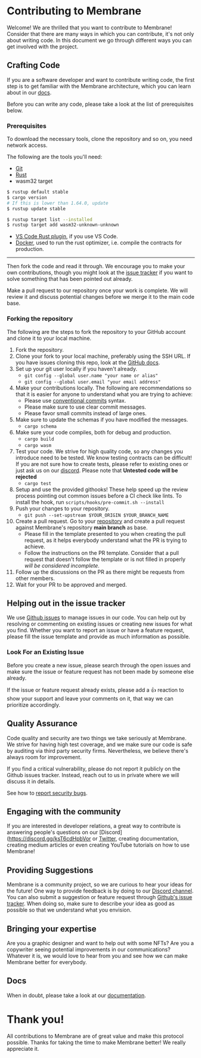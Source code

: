 
# Contributing to Membrane

Welcome! We are thrilled that you want to contribute to Membrane! Consider that there are many ways in which you can contribute, 
it's not only about writing code. In this document we go through different ways you can get involved with the project.

## Crafting Code

If you are a software developer and want to contribute writing code, the first step is to get familiar with 
the Membrane architecture, which you can learn about in our [docs](https://membrane-finance.gitbook.io/membrane-docs-1/).

Before you can write any code, please take a look at the list of prerequisites below.  

### Prerequisites

To download the necessary tools, clone the repository and so on, you need network access.

The following are the tools you'll need:
- [Git](https://git-scm.com/) 
- [Rust](https://rustup.rs/)
- wasm32 target
```bash
$ rustup default stable
$ cargo version
# If this is lower than 1.64.0, update
$ rustup update stable

$ rustup target list --installed
$ rustup target add wasm32-unknown-unknown
```

- [VS Code Rust plugin](https://marketplace.visualstudio.com/items?itemName=rust-lang.rust), if you use VS Code.
- [Docker](https://www.docker.com/), used to run the rust optimizer, i.e. compile the contracts for production.

--- 
Then fork the code and read it through. We encourage you to make your own contributions, though you might look at the 
[issue tracker](https://github.com/MembraneFinance/membrane-core/issues) if you want to solve something that has 
been pointed out already.

Make a pull request to our repository once your work is complete. We will review it and discuss potential changes before
we merge it to the main code base.

### Forking the repository 

The following are the steps to fork the repository to your GitHub account and clone it to your local machine.

1. Fork the repository.
2. Clone your fork to your local machine, preferably using the SSH URL. If you have issues cloning this repo, look at the 
[GitHub docs](https://docs.github.com/en/repositories/creating-and-managing-repositories/cloning-a-repository).
3. Set up your git user locally if you haven't already.
    - `git config --global user.name "your name or alias"`
    - `git config --global user.email "your email address"`
4. Make your contributions locally. The following are recommendations so that it is easier for anyone to understand what 
you are trying to achieve:
    - Please use [conventional commits](https://conventionalcommits.org) syntax.
    - Please make sure to use clear commit messages.
    - Please favor small commits instead of large ones.
5. Make sure to update the schemas if you have modified the messages.
    - `cargo schema`
6. Make sure your code compiles, both for debug and production.
    - `cargo build`
    - `cargo wasm`
7. Test your code. We strive for high quality code, so any changes you introduce need to be tested. We know testing contracts 
can be difficult! If you are not sure how to create tests, please refer to existing ones or just ask us on our 
[discord](https://discord.gg/ksT6cdHpbV). Please note that **Untested code will be rejected**
    - `cargo test`
8. Setup and use the provided githooks! These help speed up the review process pointing out common issues before a CI check like lints. To install the hook, run `scripts/hooks/pre-commit.sh --install`
9. Push your changes to your repository.
    - `git push --set-upstream $YOUR_ORIGIN $YOUR_BRANCH_NAME`
10. Create a pull request. Go to your [repository](https://github.com/$USER/membrane-core.git) and create a pull request 
against Membrane's repository **main branch** as base.
    - Please fill in the template presented to you when creating the pull request, as it helps everybody understand what the PR is trying to achieve.
    - Follow the instructions on the PR template. Consider that a pull request that doesn't follow the template or is not filled in properly *will be considered incomplete*.
11. Follow up the discussions on the PR as there might be requests from other members.
12. Wait for your PR to be approved and merged.

## Helping out in the issue tracker

We use [Github issues](https://github.com/MembraneFinance/membrane-core/issues) to manage issues in our code. 
You can help out by resolving or commenting on existing issues or creating new issues for what you find. Whether you want 
to report an issue or have a feature request, please fill the issue template and provide as much information as possible.

### Look For an Existing Issue

Before you create a new issue, please search through the open issues and make sure the issue or feature request has not 
been made by someone else already.

If the issue or feature request already exists, please add a 👍 reaction to show your support and leave your comments on it, that way we can prioritize accordingly.

## Quality Assurance

Code quality and security are two things we take seriously at Membrane. We strive for having high test coverage, and 
we make sure our code is safe by auditing via third party security firms. Nevertheless, we believe there's always room for improvement. 

If you find a critical vulnerability, please do not report it publicly on the Github issues tracker. Instead, reach out to us 
in private where we will discuss it in details.

See how to [report security bugs](https://github.com/MembraneFinance/membrane-core/docs/SECURITY.md).

## Engaging with the community

If you are interested in developer relations, a great way to contribute is answering people's questions on our 
[Discord](https://discord.gg/ksT6cdHpbVor or [Twitter](https://twitter.com/MembraneFinance), creating documentation, creating medium articles or even creating YouTube tutorials on how to use Membrane!

## Providing Suggestions

Membrane is a community project, so we are curious to hear your ideas for the future! One way to provide feedback
is by doing to our [Discord channel](https://discord.com/channels/1060217330258432010/1060217330719789180). You can also
submit a suggestion or feature request through [Github's issue tracker](https://github.com/MembraneFinance/membrane-core/issues). 
When doing so, make sure to describe your idea as good as possible so that we understand what you envision.

## Bringing your expertise

Are you a graphic designer and want to help out with some NFTs? Are you a copywriter seeing potential improvements in our communications?
Whatever it is, we would love to hear from you and see how we can make Membrane better for everybody.

## Docs
When in doubt, please take a look at our [documentation](https://membrane-finance.gitbook.io/membrane-docs-1/).

# Thank you!

All contributions to Membrane are of great value and make this protocol possible. Thanks for taking the time to make 
Membrane better! We really appreciate it.